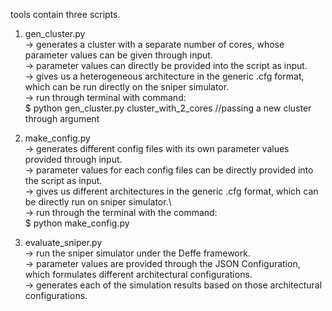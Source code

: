 tools contain three scripts.

1) gen_cluster.py\
   -> generates a cluster with a separate number of cores, whose parameter values can be given through input.\
   -> parameter values can directly be provided into the script as input.\
   -> gives us a heterogeneous architecture in the generic .cfg format, which can be run directly on the sniper simulator.\
   -> run through terminal with command: \
      $ python gen_cluster.py cluster_with_2_cores  //passing a new cluster through argument
      
      
2) make_config.py\
   -> generates different config files with its own parameter values provided through input.\
   -> parameter values for each config files can be directly provided into the script as input.\
   -> gives us different architectures in the generic .cfg format, which can be directly run on sniper simulator.\   
   -> run through the terminal with the command:\
      $ python make_config.py
   
   
2) evaluate_sniper.py\
   -> run the sniper simulator under the Deffe framework.\
   -> parameter values are provided through the JSON Configuration, which formulates different architectural configurations.\
   -> generates each of the simulation results based on those architectural configurations.
